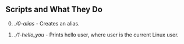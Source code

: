## **Scripts and What They Do**

0. *./0-alias* -  Creates an alias.

1. *./1-hello_you* - Prints hello user, where user is the current Linux user.

